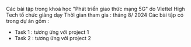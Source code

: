 Các bài tập trong khoá học "Phát triển giao thức mạng 5G" do Viettel High Tech tổ chức giảng dạy
Thời gian tham gia : tháng 8/ 2024
Các bài tập có trong dự án gồm :
+ Task 1 : tương ứng với project 1
+ Task 2 : tương ứng với project 2
